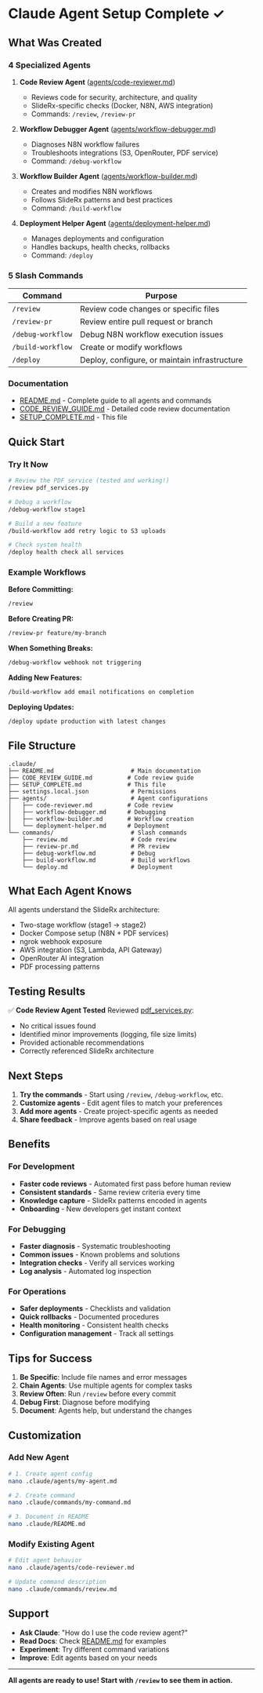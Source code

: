 # Claude Agent Setup Complete ✓

## What Was Created

### 4 Specialized Agents

1. **Code Review Agent** ([agents/code-reviewer.md](agents/code-reviewer.md))
   - Reviews code for security, architecture, and quality
   - SlideRx-specific checks (Docker, N8N, AWS integration)
   - Commands: `/review`, `/review-pr`

2. **Workflow Debugger Agent** ([agents/workflow-debugger.md](agents/workflow-debugger.md))
   - Diagnoses N8N workflow failures
   - Troubleshoots integrations (S3, OpenRouter, PDF service)
   - Command: `/debug-workflow`

3. **Workflow Builder Agent** ([agents/workflow-builder.md](agents/workflow-builder.md))
   - Creates and modifies N8N workflows
   - Follows SlideRx patterns and best practices
   - Command: `/build-workflow`

4. **Deployment Helper Agent** ([agents/deployment-helper.md](agents/deployment-helper.md))
   - Manages deployments and configuration
   - Handles backups, health checks, rollbacks
   - Command: `/deploy`

### 5 Slash Commands

| Command | Purpose |
|---------|---------|
| `/review` | Review code changes or specific files |
| `/review-pr` | Review entire pull request or branch |
| `/debug-workflow` | Debug N8N workflow execution issues |
| `/build-workflow` | Create or modify workflows |
| `/deploy` | Deploy, configure, or maintain infrastructure |

### Documentation

- [README.md](README.md) - Complete guide to all agents and commands
- [CODE_REVIEW_GUIDE.md](CODE_REVIEW_GUIDE.md) - Detailed code review documentation
- [SETUP_COMPLETE.md](SETUP_COMPLETE.md) - This file

## Quick Start

### Try It Now

```bash
# Review the PDF service (tested and working!)
/review pdf_services.py

# Debug a workflow
/debug-workflow stage1

# Build a new feature
/build-workflow add retry logic to S3 uploads

# Check system health
/deploy health check all services
```

### Example Workflows

**Before Committing:**
```bash
/review
```

**Before Creating PR:**
```bash
/review-pr feature/my-branch
```

**When Something Breaks:**
```bash
/debug-workflow webhook not triggering
```

**Adding New Features:**
```bash
/build-workflow add email notifications on completion
```

**Deploying Updates:**
```bash
/deploy update production with latest changes
```

## File Structure

```
.claude/
├── README.md                      # Main documentation
├── CODE_REVIEW_GUIDE.md          # Code review guide
├── SETUP_COMPLETE.md             # This file
├── settings.local.json            # Permissions
├── agents/                        # Agent configurations
│   ├── code-reviewer.md          # Code review
│   ├── workflow-debugger.md      # Debugging
│   ├── workflow-builder.md       # Workflow creation
│   └── deployment-helper.md      # Deployment
└── commands/                      # Slash commands
    ├── review.md                  # Code review
    ├── review-pr.md               # PR review
    ├── debug-workflow.md          # Debug
    ├── build-workflow.md          # Build workflows
    └── deploy.md                  # Deployment
```

## What Each Agent Knows

All agents understand the SlideRx architecture:
- Two-stage workflow (stage1 → stage2)
- Docker Compose setup (N8N + PDF services)
- ngrok webhook exposure
- AWS integration (S3, Lambda, API Gateway)
- OpenRouter AI integration
- PDF processing patterns

## Testing Results

✅ **Code Review Agent Tested**
Reviewed [pdf_services.py](../pdf_services.py):
- No critical issues found
- Identified minor improvements (logging, file size limits)
- Provided actionable recommendations
- Correctly referenced SlideRx architecture

## Next Steps

1. **Try the commands** - Start using `/review`, `/debug-workflow`, etc.
2. **Customize agents** - Edit agent files to match your preferences
3. **Add more agents** - Create project-specific agents as needed
4. **Share feedback** - Improve agents based on real usage

## Benefits

### For Development
- **Faster code reviews** - Automated first pass before human review
- **Consistent standards** - Same review criteria every time
- **Knowledge capture** - SlideRx patterns encoded in agents
- **Onboarding** - New developers get instant context

### For Debugging
- **Faster diagnosis** - Systematic troubleshooting
- **Common issues** - Known problems and solutions
- **Integration checks** - Verify all services working
- **Log analysis** - Automated log inspection

### For Operations
- **Safer deployments** - Checklists and validation
- **Quick rollbacks** - Documented procedures
- **Health monitoring** - Consistent health checks
- **Configuration management** - Track all settings

## Tips for Success

1. **Be Specific**: Include file names and error messages
2. **Chain Agents**: Use multiple agents for complex tasks
3. **Review Often**: Run `/review` before every commit
4. **Debug First**: Diagnose before modifying
5. **Document**: Agents help, but understand the changes

## Customization

### Add New Agent

```bash
# 1. Create agent config
nano .claude/agents/my-agent.md

# 2. Create command
nano .claude/commands/my-command.md

# 3. Document in README
nano .claude/README.md
```

### Modify Existing Agent

```bash
# Edit agent behavior
nano .claude/agents/code-reviewer.md

# Update command description
nano .claude/commands/review.md
```

## Support

- **Ask Claude**: "How do I use the code review agent?"
- **Read Docs**: Check [README.md](README.md) for examples
- **Experiment**: Try different command variations
- **Improve**: Edit agents based on your needs

---

**All agents are ready to use! Start with `/review` to see them in action.**
